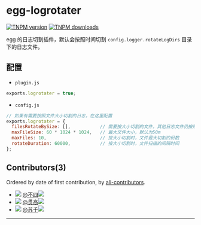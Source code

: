 # egg-logrotater

[![TNPM version][tnpm-image]][tnpm-url]
[![TNPM downloads][tnpm-downloads-image]][tnpm-url]

[tnpm-image]: http://web.npm.alibaba-inc.com/badge/v/@ali/egg-logrotater.svg?style=flat-square
[tnpm-url]: http://web.npm.alibaba-inc.com/package/@ali/egg-logrotater
[tnpm-downloads-image]: http://web.npm.alibaba-inc.com/badge/d/@ali/egg-logrotater.svg?style=flat-square

egg 的日志切割插件，默认会按照时间切割 `config.logger.rotateLogDirs` 目录下的日志文件。

## 配置

- `plugin.js`

```js
exports.logrotater = true;
```

- `config.js`

```js
// 如果有需要按照文件大小切割的日志，在这里配置
exports.logrotater = {
  filesRotateBySize: [],           // 需要按大小切割的文件，其他日志文件仍按照通常方式切割
  maxFileSize: 60 * 1024 * 1024,   // 最大文件大小，默认为50m
  maxFiles: 10,                    // 按大小切割时，文件最大切割的份数
  rotateDuration: 60000,           // 按大小切割时，文件扫描的间隔时间
};
```

## Contributors(3)

Ordered by date of first contribution, by [ali-contributors](http://gitlab.alibaba-inc.com/node/ali-contributors).

- ![](https://work.alibaba-inc.com/photo/52624.30x30.jpg) [@不四](https://work.alibaba-inc.com/work/u/52624)<a target="_blank" href="http://amos.im.alisoft.com/msg.aw?v=2&site=cntaobao&s=2&charset=utf-8&uid=%E4%B8%8D%E5%9B%9B"><img src="http://amos.alicdn.com/online.aw?v=2&uid=%E4%B8%8D%E5%9B%9B&site=cntaobao&s=1&charset=utf-8"></a>
- ![](https://work.alibaba-inc.com/photo/28761.30x30.jpg) [@贯高](http://chuo.me)<a target="_blank" href="http://amos.im.alisoft.com/msg.aw?v=2&site=cntaobao&s=2&charset=utf-8&uid=%E8%B4%AF%E9%AB%98"><img src="http://amos.alicdn.com/online.aw?v=2&uid=%E8%B4%AF%E9%AB%98&site=cntaobao&s=1&charset=utf-8"></a>
- ![](https://work.alibaba-inc.com/photo/43624.30x30.jpg) [@苏千](http://fengmk2.com)<a target="_blank" href="http://amos.im.alisoft.com/msg.aw?v=2&site=cntaobao&s=2&charset=utf-8&uid=%E8%8B%8F%E5%8D%83"><img src="http://amos.alicdn.com/online.aw?v=2&uid=%E8%8B%8F%E5%8D%83&site=cntaobao&s=1&charset=utf-8"></a>

--------------------
